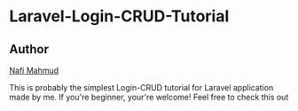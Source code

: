 # Laravel-Login-CRUD-Tutorial

## Author 
[Nafi Mahmud][author]

[author]: https://sourcecodebd.github.io/nafi.com/
This is probably the simplest Login-CRUD tutorial for Laravel application made by me. If you're beginner, your're welcome! Feel free to check this out
